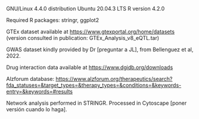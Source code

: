 GNU/Linux 4.4.0 distribution Ubuntu 20.04.3 LTS
R version 4.2.0

Required R packages: stringr, ggplot2

GTEx dataset available at https://www.gtexportal.org/home/datasets (version consulted in publication: GTEx_Analysis_v8_eQTL.tar)

GWAS dataset kindly provided by Dr [preguntar a JL], from Bellenguez et al, 2022.

Drug interaction data available at https://www.dgidb.org/downloads

Alzforum database: https://www.alzforum.org/therapeutics/search?fda_statuses=&target_types=&therapy_types=&conditions=&keywords-entry=&keywords=#results

Network analysis performed in STRINGR. Processed in Cytoscape [poner versión cuando lo haga].